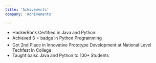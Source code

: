 ```yaml
---
title: 'Achivements'
company: 'Achivements'

---
```


- HackerRank Certified in Java and Python
- Achieved 5 ⭐ badge in Python Programming
- Got 2nd Place in Innovative Prototype Development at National Level Techfest in College
- Taught baisc Java and Python to 100+ Students